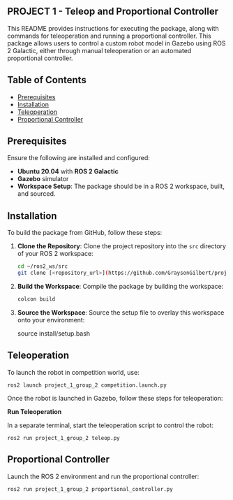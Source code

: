 ## PROJECT 1 - Teleop and Proportional Controller

This README provides instructions for executing the package, along with commands for teleoperation and running a proportional controller. This package allows users to control a custom robot model in Gazebo using ROS 2 Galactic, either through manual teleoperation or an automated proportional controller.

## Table of Contents

- [Prerequisites](#prerequisites)
- [Installation](#Installation)
- [Teleoperation](#teleoperation)
- [Proportional Controller](#proportional-controller)


## Prerequisites

Ensure the following are installed and configured:

- **Ubuntu 20.04** with **ROS 2 Galactic**
- **Gazebo** simulator
- **Workspace Setup**: The package should be in a ROS 2 workspace, built, and sourced.

## Installation

To build the package from GitHub, follow these steps:

1. **Clone the Repository**: Clone the project repository into the `src` directory of your ROS 2 workspace:

   ```bash
   cd ~/ros2_ws/src
   git clone [<repository_url>](https://github.com/GraysonGilbert/project_1_group_2.git)

2. **Build the Workspace**: Compile the package by building the workspace:

   ```bash
   colcon build

3. **Source the Workspace**: Source the setup file to overlay this workspace onto your environment:
   
   source install/setup.bash

## Teleoperation

To launch the robot in competition world, use:

    ros2 launch project_1_group_2 competition.launch.py


Once the robot is launched in Gazebo, follow these steps for teleoperation:

**Run Teleoperation**

In a separate terminal, start the teleoperation script to control the robot:

    ros2 run project_1_group_2 teleop.py

## Proportional Controller

Launch the ROS 2 environment and run the proportional controller:

    ros2 run project_1_group_2 proportional_controller.py


